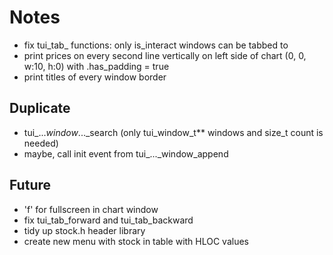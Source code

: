 # Notes
- fix tui_tab_ functions: only is_interact windows can be tabbed to
- print prices on every second line vertically on left side of chart
  (0, 0, w:10, h:0) with .has_padding = true
- print titles of every window border

## Duplicate
- tui_..._window_..._search (only tui_window_t** windows and size_t count is needed)
- maybe, call init event from tui_..._window_append

## Future
- 'f' for fullscreen in chart window
- fix tui_tab_forward and tui_tab_backward
- tidy up stock.h header library
- create new menu with stock in table with HLOC values
